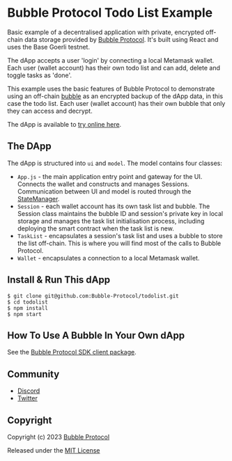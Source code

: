 # Bubble Protocol Todo List Example

Basic example of a decentralised application with private, encrypted off-chain data storage provided by [Bubble Protocol](https://github.com/Bubble-Protocol/bubble-sdk).  It's built using React and uses the Base Goerli testnet.

The dApp accepts a user 'login' by connecting a local Metamask wallet.  Each user (wallet account) has their own todo list and can add, delete and toggle tasks as 'done'.

This example uses the basic features of Bubble Protocol to demonstrate using an off-chain [bubble](https://github.com/Bubble-Protocol/bubble-sdk#bubbles) as an encrypted backup of the dApp data, in this case the todo list.  Each user (wallet account) has their own bubble that only they can access and decrypt.

The dApp is available to [try online here](https://bubbleprotocol.com/todolist).

## The DApp

The dApp is structured into `ui` and `model`.  The model contains four classes:
- `App.js` - the main application entry point and gateway for the UI. Connects the wallet and constructs and manages Sessions. Communication between UI and model is routed through the [StateManager](src/model/utils/StateManager.js).
- `Session` - each wallet account has its own task list and bubble. The Session class maintains the bubble ID and session's private key in local storage and manages the task list initialisation process, including deploying the smart contract when the task list is new.
- `TaskList` - encapsulates a session's task list and uses a bubble to store the list off-chain.  This is where you will find most of the calls to Bubble Protocol.
- `Wallet` - encapsulates a connection to a local Metamask wallet.

## Install & Run This dApp

```
$ git clone git@github.com:Bubble-Protocol/todolist.git
$ cd todolist
$ npm install
$ npm start
```

## How To Use A Bubble In Your Own dApp

See the [Bubble Protocol SDK client package](https://github.com/Bubble-Protocol/bubble-sdk/tree/main/packages/client).

## Community

- [Discord](https://discord.gg/sSnvK5C)
- [Twitter](https://twitter.com/BubbleProtocol)

## Copyright

Copyright (c) 2023 [Bubble Protocol](https://bubbleprotocol.com)

Released under the [MIT License](LICENSE)